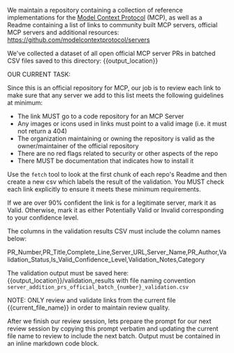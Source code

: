 We maintain a repository containing a collection of reference implementations for the [Model Context Protocol](https://modelcontextprotocol.io/) (MCP), as well as a Readme containing a list of links to community built MCP servers, official MCP servers and additional resources: https://github.com/modelcontextprotocol/servers 

We've collected a dataset of all open official MCP server PRs in batched CSV files saved to this directory: {{output_location}}

OUR CURRENT TASK: 

Since this is an official repository for MCP, our job is to review each link to make sure that any server we add to this list meets the following guidelines at minimum:

- The link MUST go to a code repository for an MCP Server
- Any images or icons used in links must point to a valid image (i.e. it must not return a 404)
- The organization maintaining or owning the repository is valid as the owner/maintainer of the official repository
- There are no red flags related to security or other aspects of the repo
- There MUST be documentation that indicates how to install it

Use the `fetch` tool to look at the first chunk of each repo's Readme and then create a new csv which labels the result of the validation.  You MUST check each link explicitly to ensure it meets these minimum requirements.

If we are over 90% confident the link is for a legitimate server, mark it as Valid.  Otherwise, mark it as either Potentially Valid or Invalid corresponding to your confidence level.

The columns in the validation results CSV must include the column names below:

PR_Number,PR_Title,Complete_Line,Server_URL,Server_Name,PR_Author,Validation_Status,Is_Valid_Confidence_Level,Validation_Notes,Category

The validation output must be saved here: {{output_location}}/validation_results with file naming convention `server_addition_prs_official_batch_{number}_validation.csv`

NOTE: ONLY review and validate links from the current file {{current_file_name}} in order to maintain review quality.

After we finish our review session, lets prepare the prompt for our next review session by copying this prompt verbatim and updating the current file name to review to include the next batch.  Output must be contained in an inline markdown code block.
